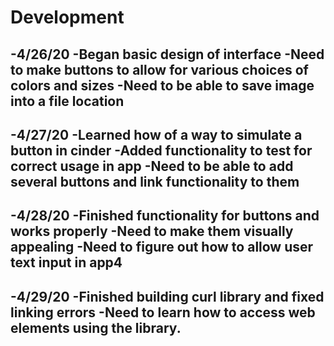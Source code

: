 # Development
-**4/26/20** 
    -Began basic design of interface
    -Need to make buttons to allow for various choices of colors and sizes
    -Need to be able to save image into a file location    
---
-**4/27/20** 
    -Learned how of a way to simulate a button in cinder
    -Added functionality to test for correct usage in app
    -Need to be able to add several buttons and link functionality to them
---
-**4/28/20** 
    -Finished functionality for buttons and works properly
    -Need to make them visually appealing
    -Need to figure out how to allow user text input in app4
---
-**4/29/20**
    -Finished building curl library and fixed linking errors
    -Need to learn how to access web elements using the library.
---
